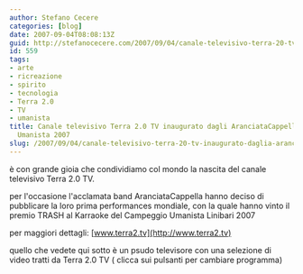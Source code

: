 ```yaml
---
author: Stefano Cecere
categories: [blog]
date: 2007-09-04T08:08:13Z
guid: http://stefanocecere.com/2007/09/04/canale-televisivo-terra-20-tv-inaugurato-daglia-aranciatacappella-live/
id: 559
tags:
- arte
- ricreazione
- spirito
- tecnologia
- Terra 2.0
- TV
- umanista
title: Canale televisivo Terra 2.0 TV inaugurato dagli AranciataCappella al Campeggio
  Umanista 2007
slug: /2007/09/04/canale-televisivo-terra-20-tv-inaugurato-daglia-aranciatacappella-live/
---
```


è con grande gioia che condividiamo col mondo la nascita del canale televisivo Terra 2.0 TV.

per l'occasione l'acclamata band AranciataCappella hanno deciso di pubblicare la loro prima performances mondiale, con la quale hanno vinto il premio TRASH al Karraoke del Campeggio Umanista Linibari 2007

per maggiori dettagli: [www.terra2.tv](http://www.terra2.tv)

quello che vedete qui sotto è un psudo televisore con una selezione di video tratti da Terra 2.0 TV ( clicca sui pulsanti per cambiare programma)